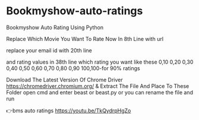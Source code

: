 # Bookmyshow-auto-ratings
Bookmyshow Auto Rating Using Python

Replace Which Movie You Want To Rate Now In 8th Line with url

replace your email id with 20th line 

and rating values in 38th line which rating you want like these
0,10
0,20
0,30
0,40
0,50
0,60
0,70
0,80
0,90
100,100-for 90% ratings

Download The Latest Version Of Chrome Driver https://chromedriver.chromium.org/ & Extract The File And Place To These Folder open cmd and enter beast or beast.py or you can rename the file and run

👉bms auto ratings
https://youtu.be/TkQydrpHgZo

